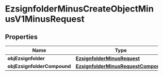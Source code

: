 
# EzsignfolderMinusCreateObjectMinusV1MinusRequest

## Properties
Name | Type | Description | Notes
------------ | ------------- | ------------- | -------------
**objEzsignfolder** | [**EzsignfolderMinusRequest**](EzsignfolderMinusRequest.md) |  |  [optional]
**objEzsignfolderCompound** | [**EzsignfolderMinusRequestCompound**](EzsignfolderMinusRequestCompound.md) |  |  [optional]



